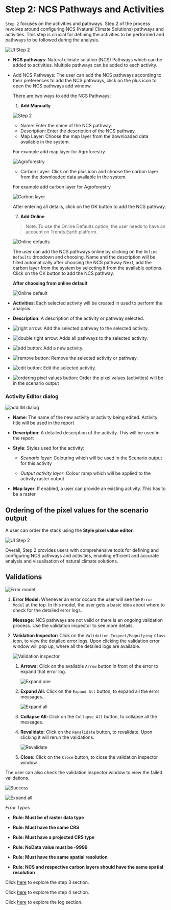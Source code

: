 # Step 2: NCS Pathways and Activities

`Step 2` focuses on the activities and pathways. Step 2 of the process revolves around configuring NCS (Natural Climate Solutions) pathways and activities. This step is crucial for defining the activities to be performed and pathways to be followed during the analysis.

![UI Step 2](img/manual-step2.png)

- **NCS pathways**: Natural climate solution (NCS) Pathways which can be added to activities. Multiple pathways can be added to each activity.

- Add NCS Pathways: The user can add the NCS pathways according to their preferences to add the NCS pathways, click on the plus icon to open the NCS pathways add window.

    There are two ways to add the NCS Pathways:

    1. **Add Manually** 

    ![Step 2](img/manual-step2-1.png)

    - Name: Enter the name of the NCS pathway.
    - Description: Enter the description of the NCS pathway.
    - Map Layer: Choose the map layer from the downloaded data available in the system.
    
    For example add map layer for Agroforestry

    ![Agroforestry](./img/manual-step2-2.png)

    - Carbon Layer: Click on the plus icon and choose the carbon layer from the downloaded data available in the system.

    For example add carbon layer for Agroforestry 
    
    ![Carbon layer](./img/manual-step2-3.png)

    After entering all details, click on the OK button to add the NCS pathway.

    2. **Add Online**

    >Note: To use the Online Defaults option, the user needs to have an account on Trends.Earth platform.

    ![Online defaults](./img/manual-step2-4.png)

    The user can add the NCS pathways online by clicking on the `Online Defaults` dropdown and choosing. Name and the description will be filled automatically after choosing the NCS pathway Next, add the carbon layer from the system by selecting it from the available options. Click on the OK button to add the NCS pathway.

    **After choosing from online default**

    ![Online default](./img/manual-step2-5.png)

- **Activities**: Each selected activity will be created in used to perform the analysis.

- **Description**: A description of the activity or pathway selected.

- ![right arrow](img/cplus_right_arrow.svg): Add the selected pathway to the selected activity.

- ![double right arrow](img/cplus_double_right_arrows.svg): Adds all pathways to the selected activity.

- ![add button](img/symbologyAdd.svg): Add a new activity.

- ![remove button](img/symbologyRemove.svg): Remove the selected activity or pathway.

- ![edit button](img/mActionToggleEditing.svg): Edit the selected activity.

- ![ordering pixel values button](img/button_pixels_order.png): Order the pixel values (activities) will be in the scenario output

### Activity Editor dialog

![add IM dialog](img/manual-add-activity.png)

- **Name**: The name of the new activity or activity being edited. Activity title will be used in the report

- **Description**: A detailed description of the activity. This will be used in the report

- **Style**: Styles used for the activity:

    - *Scenario layer*: Colouring which will be used in the Scenario output for this activity

    - *Output activity layer*: Colour ramp which will be applied to the activity raster output

- **Map layer**: If enabled, a user can provide an existing activity. This has to be a raster


## Ordering of the pixel values for the scenario output

A user can order the stack using the **Style pixel value editor**.

![UI Step 2](img/style_pixel_value_editor.png)

Overall, Step 2 provides users with comprehensive tools for defining and configuring NCS pathways and activities, enabling efficient and accurate analysis and visualisation of natural climate solutions.

## Validations

![Error model](./img/manual-step3-validation-1.png)

1. **Error Model:** Whenever an error occurs the user will see the `Error Model` at the top. In this model, the user gets a basic idea about where to check for the detailed error logs. 

    **Message:** NCS pathways are not valid or there is an ongoing validation process. Use the validation inspector to see more details.

2. **Validation Inspector:** Click on the `Validation Inspect/Magnifying Glass` icon, to view the detailed error logs. Upon clicking the validation error window will pop up, where all the detailed logs are available.

    ![Validation inspector](./img/manual-step3-validation-2.png)

    1. **Arrows:** Click on the available `Arrow` button in front of the error to expand that error log.

        ![Expand one](./img/manual-step3-validation-5.png)

    2. **Expand All:** Click on the `Expand All` button, to expand all the error messages.

        ![Expand all](./img/manual-step3-validation-6.png)

    3. **Collapse All:** Click on the `Collapse All` button, to collapse all the messages.

    4. **Revalidate:** Click on the `Revalidate` button, to revalidate. Upon clicking it will rerun the validations.

        ![Revalidate](./img/manual-step3-validation-7.png)

    4. **Close:** Click on the `Close` button, to close the validation inspector window.

The user can also check the validation inspector window to view the failed validations.

![Success](./img/manual-step3-validation-3.png)

![Expand all](./img/manual-step3-validation-4.png)

*Error Types*

- **Rule: Must be of raster data type**

- **Rule: Must have the same CRS**

- **Rule: Must have a projected CRS type**

- **Rule: NoData value must be -9999**

- **Rule: Must have the same spatial resolution**

- **Rule: NCS and respective carbon layers should have the same spatial resolution**

Click [here](step-3.md) to explore the step 3 section.

Click [here](step-4.md) to explore the step 4 section.

Click [here](logs.md) to explore the log section.
